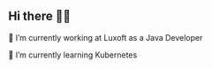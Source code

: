## Hi there 👋🥬
🔭 I’m currently working at Luxoft as a Java Developer 

🌱 I’m currently learning Kubernetes
